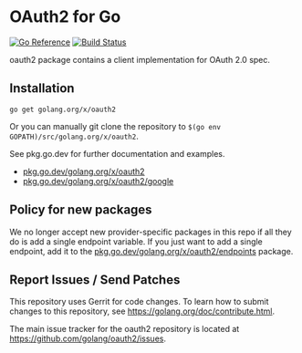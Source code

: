 # OAuth2 for Go

[![Go Reference](https://pkg.go.dev/badge/golang.org/x/oauth2.svg)](https://pkg.go.dev/golang.org/x/oauth2)
[![Build Status](https://travis-ci.org/golang/oauth2.svg?branch=master)](https://travis-ci.org/golang/oauth2)

oauth2 package contains a client implementation for OAuth 2.0 spec.

## Installation

~~~~
go get golang.org/x/oauth2
~~~~

Or you can manually git clone the repository to
`$(go env GOPATH)/src/golang.org/x/oauth2`.

See pkg.go.dev for further documentation and examples.

* [pkg.go.dev/golang.org/x/oauth2](https://pkg.go.dev/golang.org/x/oauth2)
* [pkg.go.dev/golang.org/x/oauth2/google](https://pkg.go.dev/golang.org/x/oauth2/google)

## Policy for new packages

We no longer accept new provider-specific packages in this repo if all
they do is add a single endpoint variable. If you just want to add a
single endpoint, add it to the
[pkg.go.dev/golang.org/x/oauth2/endpoints](https://pkg.go.dev/golang.org/x/oauth2/endpoints)
package.

## Report Issues / Send Patches

This repository uses Gerrit for code changes. To learn how to submit changes to
this repository, see https://golang.org/doc/contribute.html.

The main issue tracker for the oauth2 repository is located at
https://github.com/golang/oauth2/issues.
